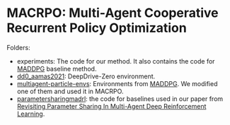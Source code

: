 # MACRPO: Multi-Agent Cooperative Recurrent Policy Optimization

Folders:

-   experiments: The code for our method. It also contains the code for [MADDPG](https://github.com/openai/maddpg) baseline method.
-   [dd0_aamas2021](https://github.com/deepdrive/deepdrive): DeepDrive-Zero environment.
-   [multiagent-particle-envs](https://github.com/openai/multiagent-particle-envs): Environments from [MADDPG](https://arxiv.org/pdf/1706.02275.pdf). We modified one of them and used it in MACRPO.
-   [parametersharingmadrl](https://github.com/parametersharingmadrl/parametersharingmadrl): the code for baselines used in our paper from [Revisiting Parameter Sharing In Multi-Agent Deep Reinforcement Learning](https://arxiv.org/abs/2005.13625).
